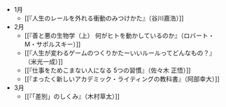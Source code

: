  - 1月
	- [[『人生のレールを外れる衝動のみつけかた』（谷川嘉浩）]]
- 2月
	- [[『善と悪の生物学（上） 何がヒトを動かしているのか』（ロバート・M・サポルスキー）]]
	- [[『人生が変わるゲームのつくりかたーいいルールってどんなもの？』（米光一成）]]
	- [[『仕事をためこまない人になる 5つの習慣』（佐々木 正悟）]]
	- [[『まったく新しいアカデミック・ライティングの教科書』（阿部幸大）]]
- 3月
	- [[『「差別」のしくみ』（木村草太）]]